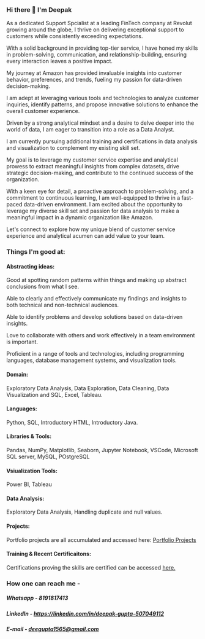 ### Hi there 👋 I'm Deepak
As a dedicated Support Spcialist at a leading FinTech company at Revolut growing around the globe, I thrive on delivering exceptional support to customers while consistently exceeding expectations.

With a solid background in providing top-tier service, I have honed my skills in problem-solving, communication, and relationship-building, ensuring every interaction leaves a positive impact.

My journey at Amazon has provided invaluable insights into customer behavior, preferences, and trends, fueling my passion for data-driven decision-making.

I am adept at leveraging various tools and technologies to analyze customer inquiries, identify patterns, and propose innovative solutions to enhance the overall customer experience.

Driven by a strong analytical mindset and a desire to delve deeper into the world of data, I am eager to transition into a role as a Data Analyst.

I am currently pursuing additional training and certifications in data analysis and visualization to complement my existing skill set.

My goal is to leverage my customer service expertise and analytical prowess to extract meaningful insights from complex datasets, drive strategic decision-making, and contribute to the continued success of the organization.

With a keen eye for detail, a proactive approach to problem-solving, and a commitment to continuous learning, I am well-equipped to thrive in a fast-paced data-driven environment. I am excited about the opportunity to leverage my diverse skill set and passion for data analysis to make a meaningful impact in a dynamic organization like Amazon.

Let's connect to explore how my unique blend of customer service experience and analytical acumen can add value to your team.


### Things I'm good at:

#### Abstracting ideas: 
Good at spotting random patterns within things and making up abstract conclusions from what I see. 

Able to clearly and effectively communicate my findings and insights to both technical and non-technical audiences.

Able to identify problems and develop solutions based on data-driven insights.

Love to collaborate with others and work effectively in a team environment is important.

Proficient in a range of tools and technologies, including programming languages, database management systems, and visualization tools.
 
#### Domain: 
 Exploratory Data Analysis, Data Exploration, Data Cleaning, Data Visualization and SQL, Excel, Tableau.

#### Languages: 
Python, SQL, Introductory HTML, Introductory Java.

#### Libraries & Tools: 
Pandas, NumPy, Matplotlib, Seaborn, Jupyter Notebook, VSCode, Microsoft SQL server, MySQL, POstgreSQL

#### Vsiualization Tools: 
Power BI, Tableau

#### Data Analysis: 
Exploratory Data Analysis, Handling duplicate and null values.

#### Projects:
Portfolio projects are all accumulated and accessed here: [Portfolio Projects](https://github.com/deegpt/PortfolioProjects)

#### Training & Recent Certificaitons:
Certifications proving the skills are certified can be accessed [here.](https://github.com/deegpt/Certificates)

### How one can reach me - 
 
##### Whatsapp - 8191817413
 
##### LinkedIn - https://linkedin.com/in/deepak-gupta-507049112 
 
##### E-mail - deegupta1565@gmail.com


<!--
**deegpt/deegpt** is a ✨ _special_ ✨ repository because its `README.md` (this file) appears on your GitHub profile.

Here are some ideas to get you started:

###  I’m currently working In Amazon Development Center as a Customer Service Associate.
### 🌱 However, I'm an aspiring Data Analyst.###
### 🤔 I’m looking for help in landing a Data Analyst Job.
- 💬 Ask me about ...
### 📫 How to reach me: Whatsapp - 8191817413, LinkedIn - linkedin.com/in/deepak-gupta-507049112 or E-mail me at deegupta1565@gmail.com
### 😄 Pronouns: He/Him
- ⚡ Fun fact: ...
-->
